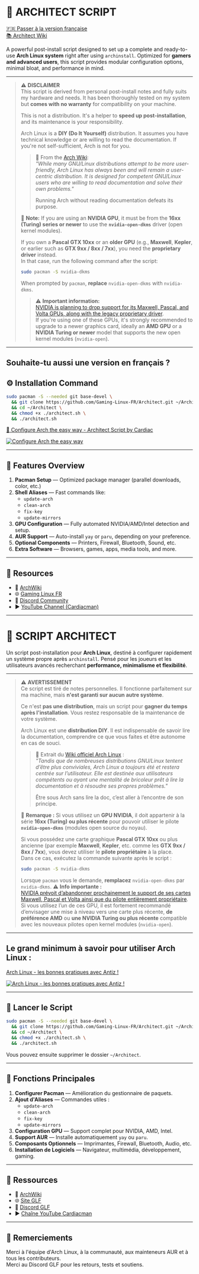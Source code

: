 # 🚀 ARCHITECT SCRIPT

[🇫🇷 Passer à la version française](#script-architect-fr)  
[📚 Architect Wiki](https://github.com/Gaming-Linux-FR/Architect/wiki)

A powerful post-install script designed to set up a complete and ready-to-use **Arch Linux system** right after using `archinstall`. Optimized for **gamers and advanced users**, this script provides modular configuration options, minimal bloat, and performance in mind.

---

> ⚠️ **DISCLAIMER**  
> This script is derived from personal post-install notes and fully suits my hardware and needs. It has been thoroughly tested on my system but **comes with no warranty** for compatibility on your machine.
>
> This is not a distribution. It's a helper to **speed up post-installation**, and its maintenance is your responsibility.
>
> Arch Linux is a **DIY (Do It Yourself)** distribution. It assumes you have technical knowledge or are willing to read the documentation. If you're not self-sufficient, Arch is not for you.
>
> > 📌 From the [Arch Wiki](https://wiki.archlinux.org/title/Arch_Linux):  
> > _"While many GNU/Linux distributions attempt to be more user-friendly, Arch Linux has always been and will remain a user-centric distribution. It is designed for competent GNU/Linux users who are willing to read documentation and solve their own problems."_  
> >
> > Running Arch without reading documentation defeats its purpose.
> > 
> 🧠 **Note:** If you are using an **NVIDIA GPU**, it must be from the **16xx (Turing) series or newer** to use the **`nvidia-open-dkms`** driver (open kernel modules).  
>  
> If you own a **Pascal GTX 10xx** or an **older GPU** (e.g., **Maxwell**, **Kepler**, or earlier such as **GTX 9xx / 8xx / 7xx**), you need the **proprietary driver** instead.  
> In that case, run the following command after the script:
> ```bash
> sudo pacman -S nvidia-dkms
> ```
> When prompted by `pacman`, **replace** `nvidia-open-dkms` with `nvidia-dkms`.
> > ⚠️ **Important information:**  
> [NVIDIA is planning to drop support for its Maxwell, Pascal, and Volta GPUs, along with the legacy proprietary driver](https://www.phoronix.com/news/Maxwell-Pascal-Volta-Legacy-Near).  
> If you're using one of these GPUs, it's strongly recommended to upgrade to a newer graphics card, ideally an **AMD GPU** or a **NVIDIA Turing or newer** model that supports the new open kernel modules (`nvidia-open`).

---

Souhaite-tu aussi une version en français ?
---

## ⚙️ Installation Command

```bash
sudo pacman -S --needed git base-devel \
  && git clone https://github.com/Gaming-Linux-FR/Architect.git ~/Architect \
  && cd ~/Architect \
  && chmod +x ./architect.sh \
  && ./architect.sh
```

[🧠 Configure Arch the easy way - Architect Script by Cardiac](https://youtu.be/0MV3MxmO7ns?si=eOMc-e4wdSwv1Fbb)

[![Configure Arch the easy way](https://img.youtube.com/vi/0MV3MxmO7ns/0.jpg)](https://youtu.be/0MV3MxmO7ns?si=eOMc-e4wdSwv1Fbb)

---

## 🧩 Features Overview

1. **Pacman Setup** — Optimized package manager (parallel downloads, color, etc.)
2. **Shell Aliases** — Fast commands like:
   - `update-arch`
   - `clean-arch`
   - `fix-key`
   - `update-mirrors`
3. **GPU Configuration** — Fully automated NVIDIA/AMD/Intel detection and setup.
4. **AUR Support** — Auto-install `yay` or `paru`, depending on your preference.
5. **Optional Components** — Printers, Firewall, Bluetooth, Sound, etc.
6. **Extra Software** — Browsers, games, apps, media tools, and more.

---

## 🔗 Resources

- 📖 [ArchWiki](https://wiki.archlinux.org/)
- 🌐 [Gaming Linux FR](https://www.gaminglinux.fr/)
- 💬 [Discord Community](http://discord.gg/EP3Jm8YMvj)
- ▶️ [YouTube Channel (Cardiacman)](https://www.youtube.com/@Cardiacman)

---

<a name="script-architect-fr"></a>

# 🚀 SCRIPT ARCHITECT

Un script post-installation pour **Arch Linux**, destiné à configurer rapidement un système propre après `archinstall`. Pensé pour les joueurs et les utilisateurs avancés recherchant **performance, minimalisme et flexibilité**.

---

> ⚠️ **AVERTISSEMENT**  
> Ce script est tiré de notes personnelles. Il fonctionne parfaitement sur ma machine, mais **n'est garanti sur aucun autre système**.
>
> Ce n'est **pas une distribution**, mais un script pour **gagner du temps après l'installation**. Vous restez responsable de la maintenance de votre système.
>
> Arch Linux est une **distribution DIY**. Il est indispensable de savoir lire la documentation, comprendre ce que vous faites et être autonome en cas de souci.
>
> > 📌 Extrait du [Wiki officiel Arch Linux](https://wiki.archlinux.org/title/Arch_Linux_(Fran%C3%A7ais)) :  
> > _"Tandis que de nombreuses distributions GNU/Linux tentent d’être plus conviviales, Arch Linux a toujours été et restera centrée sur l’utilisateur. Elle est destinée aux utilisateurs compétents ou ayant une mentalité de bricoleur prêt à lire la documentation et à résoudre ses propres problèmes."_  
> >
> > Être sous Arch sans lire la doc, c’est aller à l’encontre de son principe.
> > 
> 🧠 **Remarque :** Si vous utilisez un **GPU NVIDIA**, il doit appartenir à la série **16xx (Turing) ou plus récente** pour pouvoir utiliser le pilote **`nvidia-open-dkms`** (modules open source du noyau).  
>
> Si vous possédez une carte graphique **Pascal GTX 10xx** ou plus ancienne (par exemple **Maxwell**, **Kepler**, etc. comme les **GTX 9xx / 8xx / 7xx**), vous devez utiliser le **pilote propriétaire** à la place.  
> Dans ce cas, exécutez la commande suivante après le script :
> ```bash
> sudo pacman -S nvidia-dkms
> ```
> Lorsque `pacman` vous le demande, **remplacez** `nvidia-open-dkms` par `nvidia-dkms`.
> ⚠️ **Info importante :**  
> [NVIDIA prévoit d’abandonner prochainement le support de ses cartes Maxwell, Pascal et Volta ainsi que du pilote entièrement propriétaire](https://www.phoronix.com/news/Maxwell-Pascal-Volta-Legacy-Near).  
> Si vous utilisez l’un de ces GPU, il est fortement recommandé d’envisager une mise à niveau vers une carte plus récente, **de préférence AMD** ou **une NVIDIA Turing ou plus récente** compatible avec les nouveaux pilotes open kernel modules (`nvidia-open`).

---

## Le grand minimum à savoir pour utiliser Arch Linux : 

[Arch Linux - les bonnes pratiques avec Antiz !](https://youtu.be/4CiGmS3UM3Y?si=FARbltfaw2oXVBpO)

[![Arch Linux - les bonnes pratiques avec Antiz !](https://img.youtube.com/vi/4CiGmS3UM3Y/0.jpg)](https://youtu.be/4CiGmS3UM3Y?si=FARbltfaw2oXVBpO)

---

## 🧠 Lancer le Script

```bash
sudo pacman -S --needed git base-devel \
  && git clone https://github.com/Gaming-Linux-FR/Architect.git ~/Architect \
  && cd ~/Architect \
  && chmod +x ./architect.sh \
  && ./architect.sh
```

Vous pouvez ensuite supprimer le dossier `~/Architect`.

---

## 🧩 Fonctions Principales

1. **Configurer Pacman** — Amélioration du gestionnaire de paquets.
2. **Ajout d'Aliases** — Commandes utiles :
   - `update-arch`
   - `clean-arch`
   - `fix-key`
   - `update-mirrors`
3. **Configuration GPU** — Support complet pour NVIDIA, AMD, Intel.
4. **Support AUR** — Installe automatiquement `yay` ou `paru`.
5. **Composants Optionnels** — Imprimantes, Firewall, Bluetooth, Audio, etc.
6. **Installation de Logiciels** — Navigateur, multimédia, développement, gaming.

---

## 🔗 Ressources

- 📖 [ArchWiki](https://wiki.archlinux.org/)
- 🌐 [Site GLF](https://www.gaminglinux.fr/)
- 💬 [Discord GLF](http://discord.gg/EP3Jm8YMvj)
- ▶️ [Chaîne YouTube Cardiacman](https://www.youtube.com/@Cardiacman)

---

## 🙏 Remerciements

Merci à l'équipe d'Arch Linux, à la communauté, aux mainteneurs AUR et à tous les contributeurs.  
Merci au Discord GLF pour les retours, tests et soutiens.
